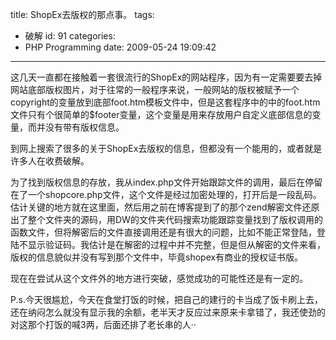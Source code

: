 title: ShopEx去版权的那点事。
tags:
  - 破解
id: 91
categories:
  - PHP Programming
date: 2009-05-24 19:09:42
---

这几天一直都在接触着一套很流行的ShopEx的网站程序，因为有一定需要要去掉网站底部版权图片，对于往常的一般程序来说，一般网站的版权被赋予一个copyright的变量放到底部foot.htm模板文件中，但是这套程序中的中的foot.htm文件只有个很简单的$footer变量，这个变量是用来存放用户自定义底部信息的变量，而并没有带有版权信息。

到网上搜索了很多的关于ShopEx去版权的信息，但都没有一个能用的，或者就是许多人在收费破解。

为了找到版权信息的存放，我从index.php文件开始跟踪文件的调用，最后在停留在了一个shopcore.php文件，这个文件是经过加密处理的，打开后是一段乱码。估计关键的地方就在这里面，然后用之前在博客提到了的那个zend解密文件还原出了整个文件夹的源码，用DW的文件夹代码搜索功能跟踪变量找到了版权调用的函数文件，但将解密后的文件直接调用还是有很大的问题，比如不能正常登陆，登陆不显示验证码。我估计是在解密的过程中并不完整，但是但从解密的文件来看，版权的信息貌似并没有写到那个文件中，毕竟shopex有商业的授权证书版。

现在在尝试从这个文件外的地方进行突破，感觉成功的可能性还是有一定的。

P.s.今天很尴尬，今天在食堂打饭的时候，把自己的建行的卡当成了饭卡刷上去，还在纳闷怎么就没有显示我的余额，老半天才反应过来原来卡拿错了，我还使劲的对这那个打饭的喊3两，后面还排了老长串的人··